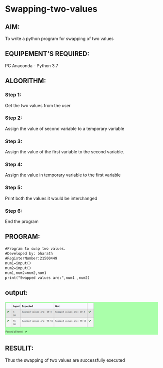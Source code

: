 # Swapping-two-values
## AIM:
To write a python program for swapping of two values
## EQUIPEMENT'S REQUIRED: 
PC
Anaconda - Python 3.7
## ALGORITHM: 
### Step 1:
Get the two values from the user
### Step 2: 
Assign the value of second variable to a temporary variable 
### Step 3: 
Assign the value of the first variable to the second variable.
### Step 4:  
Assign the value in temporary variable to the first variable
### Step 5: 
Print both the values it would be interchanged
### Step 6: 
End the program
## PROGRAM:
```
#Program to swap two values.
#Developed by: bharath
#RegisterNumber:21500449
num1=input()
num2=input()
num1,num2=num2,num1
print("Swapped values are:",num1 ,num2)

```
## output:
![label](op.PNG)


## RESULlT:
Thus the swapping of two values are successfully executed



